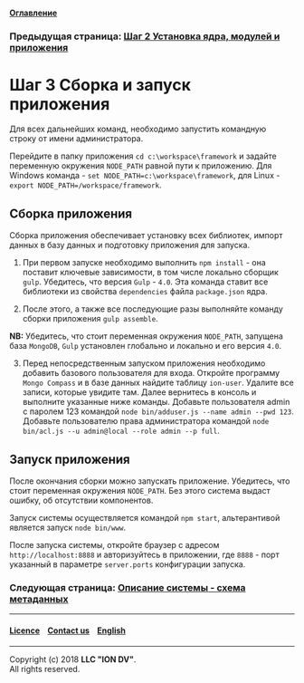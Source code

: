 #### [Оглавление](/docs/ru/index.md)

### Предыдущая страница: [Шаг 2 Установка ядра, модулей и приложения](step2_project_with_modules.md)

# Шаг 3 Cборка и запуск приложения

Для всех дальнейших команд, необходимо запустить командную строку от имени администратора.

Перейдите в папку приложения `cd c:\workspace\framework` и задайте переменную окружения  `NODE_PATH` равной пути к приложению. 
Для Windows команда - `set NODE_PATH=c:\workspace\framework`, для Linux - `export NODE_PATH=/workspace/framework`.

## Сборка приложения

Сборка приложения обеспечивает установку всех библиотек, импорт данных в базу данных и подготовку приложения для запуска.

1. При первом запуске необходимо выполнить `npm install` - она поставит ключевые зависимости, в том числе локально сборщик `gulp`. Убедитесь, что версия `Gulp` - `4.0`. Эта команда ставит все библиотеки из свойства `dependencies` файла `package.json` ядра.

2. После этого, а также все последующие разы выполняйте команду сборки приложения `gulp assemble`. 

**NB:** Убедитесь, что стоит переменная окружения `NODE_PATH`, запущена база `MongoDB`, `Gulp` установлен глобально и локально и его версия `4.0`.

3. Перед непосредственным запуском приложения необходимо добавить базового пользователя для входа. Откройте программу `Mongo Compass` и в базе данных найдите таблицу `ion-user`. Удалите все записи, которые увидите там. Далее вернитесь в консоль и выполните указанные ниже команды. Добавьте пользователя admin с паролем 123 командой `node bin/adduser.js --name admin --pwd 123`.
Добавьте пользователю права администратора командой `node bin/acl.js --u admin@local --role admin --p full`.

## Запуск приложения

После окончания сборки можно запускать приложение. Убедитесь, что стоит переменная окружения `NODE_PATH`. Без этого система выдаст ошибку, об отсутствии компонентов.

Запуск системы осуществляется командой `npm start`, альтерантивой является запуск `node bin/www`.

После запуска системы, откройте браузер с адресом `http://localhost:8888` и авторизуйтесь в приложении, где `8888` - порт указанный в параметре `server.ports` конфигурации запуска. 

### Следующая страница: [Описание системы - схема метаданных](/docs/ru/2_system_description/metadata_structure/meta_scheme.md) 
--------------------------------------------------------------------------  


 #### [Licence](/LICENSE) &ensp;  [Contact us](https://iondv.com/portal/contacts) &ensp;  [English](/docs/en/1_system_deployment/step3_building_and_running.md)   &ensp;
<div><img src="https://mc.iondv.com/watch/local/docs/framework" style="position:absolute; left:-9999px;" height=1 width=1 alt="iondv metrics"></div>         



--------------------------------------------------------------------------  

Copyright (c) 2018 **LLC "ION DV"**.  
All rights reserved.   


